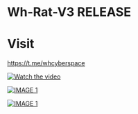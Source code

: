 # Wh-Rat-V3 RELEASE

#  Visit 
https://t.me/whcyberspace


[![Watch the video](https://github.com/wh-Cyberspace/Wh-Rat-V3/blob/main/img/wh-rat-v3-V1.png?raw=true)](https://whcyberspace.org/videos/wh-rat-v3-video.mp4)


[![IMAGE 1](https://github.com/wh-Cyberspace/Wh-Rat-V3/blob/main/img/wh-rat-v3-P1.png?raw=true)](https://www.youtube.com/channel/UCj6ekUzjItnjP6T7I9r1WMA?sub_confirmation=1 "Don't upload payload inbuilt Antivirus website")

[![IMAGE 1](https://github.com/wh-Cyberspace/Wh-Rat-V3/blob/main/img/wh-rat-v3-P2.png?raw=true)](https://www.youtube.com/channel/UCj6ekUzjItnjP6T7I9r1WMA?sub_confirmation=1 "Don't upload payload inbuilt Antivirus website")
